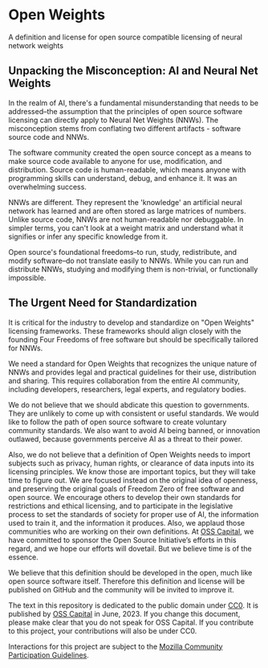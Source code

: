 # Open Weights
A definition and license for open source compatible licensing of neural network weights

## Unpacking the Misconception: AI and Neural Net Weights

In the realm of AI, there's a fundamental misunderstanding that needs to be addressed–the assumption that the principles of open source software licensing can directly apply to Neural Net Weights (NNWs). The misconception stems from conflating two different artifacts - software source code and NNWs.

The software community created the open source concept as a means to make source code available to anyone for use, modification, and distribution. Source code is human-readable, which means anyone with programming skills can understand, debug, and enhance it. It was an overwhelming success.

NNWs are different. They represent the 'knowledge' an artificial neural network has learned and are often stored as large matrices of numbers. Unlike source code, NNWs are not human-readable nor debuggable. In simpler terms, you can't look at a weight matrix and understand what it signifies or infer any specific knowledge from it. 

Open source's foundational freedoms–to run, study, redistribute, and modify software–do not translate easily to NNWs. While you can run and distribute NNWs, studying and modifying them is non-trivial, or functionally impossible.

## The Urgent Need for Standardization

It is critical for the industry to develop and standardize on "Open Weights" licensing frameworks. These frameworks should align closely with the founding Four Freedoms of free software but should be specifically tailored for NNWs.

We need a standard for Open Weights that recognizes the unique nature of NNWs and provides legal and practical guidelines for their use, distribution and sharing. This requires collaboration from the entire AI community, including developers, researchers, legal experts, and regulatory bodies.

We do not believe that we should abdicate this question to governments. They are unlikely to come up with consistent or useful standards. We would like to follow the path of open source software to create voluntary community standards. We also want to avoid AI being banned, or innovation outlawed, because governments perceive AI as a threat to their power.

Also, we do not believe that a definition of Open Weights needs to import subjects such as privacy, human rights, or clearance of data inputs into its licensing principles. We know those are important topics, but they will take time to figure out. We are focused instead on the original idea of openness, and preserving the original goals of Freedom Zero of free software and open source. We encourage others to develop their own standards for restrictions and ethical licensing, and to participate in the legislative process to set the standards of society for proper use of AI, the information used to train it, and the information it produces. Also, we applaud those communities who are working on their own definitions. At [OSS Capital](https://oss.capital/), we have committed to sponsor the Open Source Initiative’s efforts in this regard, and we hope our efforts will dovetail. But we believe time is of the essence.

We believe that this definition should be developed in the open, much like open source software itself. Therefore this definition and license will be published on GitHub and the community will be invited to improve it.

The text in this repository is dedicated to the public domain under [CC0](https://creativecommons.org/publicdomain/zero/1.0/legalcode). It is published by [OSS Capital](https://oss.capital/) in June, 2023. If you change this document, please make clear that you do not speak for OSS Capital. If you contribute to this project, your contributions will also be under CC0.

Interactions for this project are subject to the [Mozilla Community Participation Guidelines](https://www.mozilla.org/en-US/about/governance/policies/participation/).
